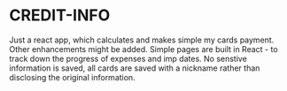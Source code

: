 # CREDIT-INFO
Just a react app, which calculates and makes simple my cards payment. Other enhancements might be added.
Simple pages are built in React - to track down the progress of expenses and imp dates.
No senstive information is saved, all cards are saved with a nickname rather than disclosing the original information.
